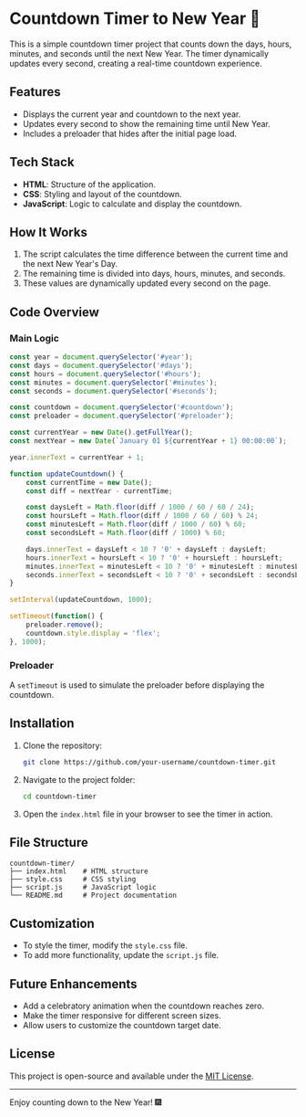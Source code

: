 
# Countdown Timer to New Year 🎉

This is a simple countdown timer project that counts down the days, hours, minutes, and seconds until the next New Year. The timer dynamically updates every second, creating a real-time countdown experience.

## Features

- Displays the current year and countdown to the next year.
- Updates every second to show the remaining time until New Year.
- Includes a preloader that hides after the initial page load.

## Tech Stack

- **HTML**: Structure of the application.
- **CSS**: Styling and layout of the countdown.
- **JavaScript**: Logic to calculate and display the countdown.

## How It Works

1. The script calculates the time difference between the current time and the next New Year's Day.
2. The remaining time is divided into days, hours, minutes, and seconds.
3. These values are dynamically updated every second on the page.

## Code Overview

### Main Logic

```javascript
const year = document.querySelector('#year');
const days = document.querySelector('#days');
const hours = document.querySelector('#hours');
const minutes = document.querySelector('#minutes');
const seconds = document.querySelector('#seconds');

const countdown = document.querySelector('#countdown');
const preloader = document.querySelector('#preloader');

const currentYear = new Date().getFullYear();
const nextYear = new Date(`January 01 ${currentYear + 1} 00:00:00`);

year.innerText = currentYear + 1;

function updateCountdown() {
    const currentTime = new Date();
    const diff = nextYear - currentTime;

    const daysLeft = Math.floor(diff / 1000 / 60 / 60 / 24);
    const hoursLeft = Math.floor(diff / 1000 / 60 / 60) % 24;
    const minutesLeft = Math.floor(diff / 1000 / 60) % 60;
    const secondsLeft = Math.floor(diff / 1000) % 60;

    days.innerText = daysLeft < 10 ? '0' + daysLeft : daysLeft;
    hours.innerText = hoursLeft < 10 ? '0' + hoursLeft : hoursLeft;
    minutes.innerText = minutesLeft < 10 ? '0' + minutesLeft : minutesLeft;
    seconds.innerText = secondsLeft < 10 ? '0' + secondsLeft : secondsLeft;
}

setInterval(updateCountdown, 1000);

setTimeout(function() {
    preloader.remove();
    countdown.style.display = 'flex';
}, 1000);
```

### Preloader

A `setTimeout` is used to simulate the preloader before displaying the countdown.

## Installation

1. Clone the repository:

   ```bash
   git clone https://github.com/your-username/countdown-timer.git
   ```

2. Navigate to the project folder:

   ```bash
   cd countdown-timer
   ```

3. Open the `index.html` file in your browser to see the timer in action.

## File Structure

```plaintext
countdown-timer/
├── index.html    # HTML structure
├── style.css     # CSS styling
├── script.js     # JavaScript logic
└── README.md     # Project documentation
```

## Customization

- To style the timer, modify the `style.css` file.
- To add more functionality, update the `script.js` file.

## Future Enhancements

- Add a celebratory animation when the countdown reaches zero.
- Make the timer responsive for different screen sizes.
- Allow users to customize the countdown target date.

## License

This project is open-source and available under the [MIT License](LICENSE).

---

Enjoy counting down to the New Year! 🎆
